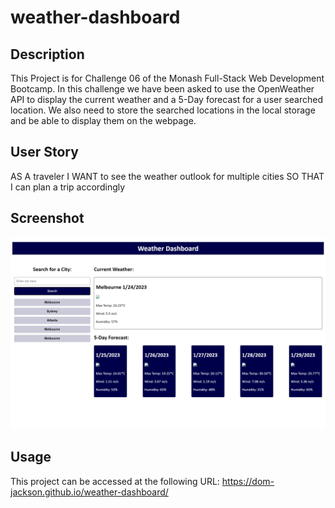 # weather-dashboard

## Description

This Project is for Challenge 06 of the Monash Full-Stack Web Development Bootcamp. In this challenge we have been asked to use the OpenWeather API to display the current weather and a 5-Day forecast for a user searched location. We also need to store the searched locations in the local storage and be able to display them on the webpage.

## User Story
AS A traveler
I WANT to see the weather outlook for multiple cities
SO THAT I can plan a trip accordingly

## Screenshot
<img src=".\assets\images\ReadME-Screenshot-2023-01-24.png">

## Usage

This project can be accessed at the following URL:
https://dom-jackson.github.io/weather-dashboard/